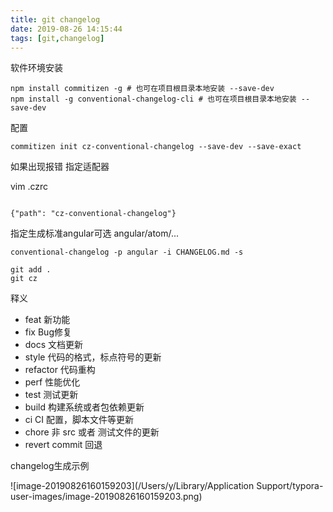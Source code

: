 ```yaml
---
title: git changelog
date: 2019-08-26 14:15:44
tags: [git,changelog]
---
```


软件环境安装

```
npm install commitizen -g # 也可在项目根目录本地安装 --save-dev
npm install -g conventional-changelog-cli # 也可在项目根目录本地安装 --save-dev
```
配置
```
commitizen init cz-conventional-changelog --save-dev --save-exact
```
如果出现报错 
指定适配器

vim .czrc
```

{"path": "cz-conventional-changelog"}

```

指定生成标准angular可选 angular/atom/...

```conventional-changelog -p angular -i CHANGELOG.md -s```

```
git add .
git cz
```
释义
* feat 新功能
* fix Bug修复
* docs 文档更新
* style 代码的格式，标点符号的更新
* refactor 代码重构
* perf 性能优化
* test 测试更新
* build 构建系统或者包依赖更新
* ci CI 配置，脚本文件等更新
* chore 非 src 或者 测试文件的更新
* revert commit 回退

changelog生成示例

![image-20190826160159203](/Users/y/Library/Application Support/typora-user-images/image-20190826160159203.png)